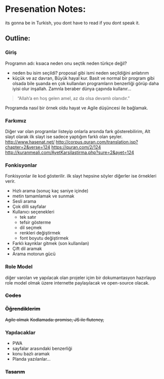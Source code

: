 # Presenation Notes: 
its gonna be in Turkish, you dont have to read if you dont speak it.

## Outline: 

### Giriş 
Programın adı: ksıaca neden onu seçtik neden türkçe değil?
* neden bu isim seçildi?
  proposal gibi ismi neden seçildiğini anlatırım
* küçük ve az davran, Büyük hayal kur. 
  Basit ve normal bir program gibi olsada bile şuanda en çok kullanılan programların benzerliği görüp daha iyisi olur inşallah. Zamnla beraber dünya çapında kullanır...
> “Allah’a en hoş gelen amel, az da olsa devamlı olanıdır.”

 Programda nasıl bir örnek oldu hayat ve Agile düşüncesi ile bağlamak.


### Farkımız
Diğer var olan programlar listeyip onlarla arsında fark gösterebilirim, Alt slayt olarak ilk slayt ise sadece yaptığım farklı olan şeyler. 
http://www.hasenat.net/
http://corpus.quran.com/translation.jsp?chapter=2&verse=124
https://quran.com/2/124
http://kuranmeali.com/AyetKarsilastirma.php?sure=2&ayet=124

### Fonkisyonlar
Fonkisyonlar ile kod gösterilir.
ilk slayt hepsine söyler diğerler ise örnekleri verir. 
* Hızlı arama (sonuç kaç saniye içinde)
* metin tamamlamak ve sunmak 
* Sesli arama
* Çok dilli sayfalar 
* Kullanıcı seçenekleri 
  * tek satır 
  * tefsir gösterme 
  * dil seçmek 
  * renkleri değiştirmek
  * font boyutu değiştirmek
* Farklı kaynklar gitmek (son kullanılan)
* Çift dil aramak 
* Arama motorun gücü 


### Role Model 
diğer varolan ve yapılacak olan projeler içim bir dokumantasyon hazırlayıp role model olmak üzere internette paylaşılacak ve open-source olacak.

### ~~Codes~~



### ~~Öğrendiklerim~~
~~Agile olmak~~
~~Kodlamada: promise, JS ile flutency,~~

### Yapılacaklar
* PWA 
* sayfalar arasındaki benzerliği 
* konu bazlı aramak 
* Planda yazılanlar...


### ~~Tasarım~~





